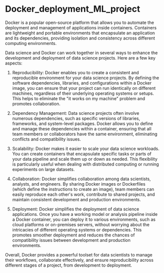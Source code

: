 # Docker_deployment_ML_project

Docker is a popular open-source platform that allows you to automate the deployment and management of applications inside containers. Containers are lightweight and portable environments that encapsulate an application and its dependencies, providing isolation and consistency across different computing environments.

Data science and Docker can work together in several ways to enhance the development and deployment of data science projects. Here are a few key aspects:

1. Reproducibility: Docker enables you to create a consistent and reproducible environment for your data science projects. By defining the software dependencies, libraries, and configurations within a Docker image, you can ensure that your project can run identically on different machines, regardless of their underlying operating systems or setups. This helps to eliminate the "it works on my machine" problem and promotes collaboration.

2. Dependency Management: Data science projects often involve numerous dependencies, such as specific versions of libraries, frameworks, and system-level packages. Docker allows you to define and manage these dependencies within a container, ensuring that all team members or collaborators have the same environment, eliminating conflicts and compatibility issues.

3. Scalability: Docker makes it easier to scale your data science workloads. You can create containers that encapsulate specific tasks or parts of your data pipeline and scale them up or down as needed. This flexibility is particularly useful when dealing with distributed computing or running experiments on large datasets.

4. Collaboration: Docker simplifies collaboration among data scientists, analysts, and engineers. By sharing Docker images or Dockerfiles (which define the instructions to create an image), team members can easily reproduce each other's work, contribute to shared projects, and maintain consistent development and production environments.

5. Deployment: Docker simplifies the deployment of data science applications. Once you have a working model or analysis pipeline inside a Docker container, you can deploy it to various environments, such as cloud platforms or on-premises servers, without worrying about the intricacies of different operating systems or dependencies. This promotes smoother deployment and reduces the chances of compatibility issues between development and production environments.

Overall, Docker provides a powerful toolset for data scientists to manage their workflows, collaborate effectively, and ensure reproducibility across different stages of a project, from development to deployment.
